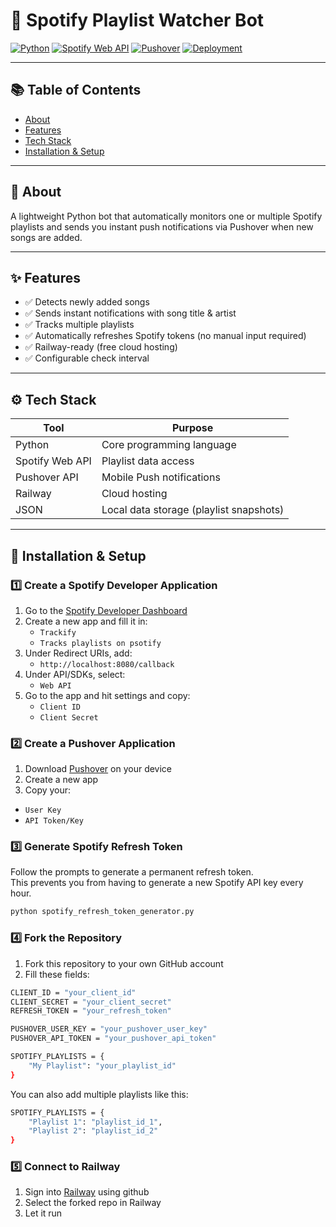# 🎵 Spotify Playlist Watcher Bot

[![Python](https://img.shields.io/badge/Python-3.8%2B-blue?logo=python&logoColor=white)](https://www.python.org/)
[![Spotify Web API](https://img.shields.io/badge/Spotify-API-1DB954?logo=spotify&logoColor=white)](https://developer.spotify.com/)
[![Pushover](https://img.shields.io/badge/Pushover-Notifications-blueviolet)](https://pushover.net)
[![Deployment](https://img.shields.io/badge/Deployed%20on-Railway-0B0D0E?logo=railway&logoColor=white)](https://railway.app/)

---

## 📚 Table of Contents
- [About](#about)
- [Features](#features)
- [Tech Stack](#tech-stack)
- [Installation & Setup](#installation--setup)

---

## 📖 About

A lightweight Python bot that automatically monitors one or multiple Spotify playlists and sends you instant push notifications via Pushover when new songs are added.

---

## ✨ Features
- ✅ Detects newly added songs
- ✅ Sends instant notifications with song title & artist
- ✅ Tracks multiple playlists
- ✅ Automatically refreshes Spotify tokens (no manual input required)
- ✅ Railway-ready (free cloud hosting)
- ✅ Configurable check interval

---

## ⚙️ Tech Stack

| Tool | Purpose |
|------|---------|
| Python | Core programming language |
| Spotify Web API | Playlist data access |
| Pushover API | Mobile Push notifications |
| Railway | Cloud hosting |
| JSON | Local data storage (playlist snapshots) |

---

## 🚀 Installation & Setup

### 1️⃣ Create a Spotify Developer Application
1. Go to the [Spotify Developer Dashboard](https://developer.spotify.com/dashboard)
2. Create a new app and fill it in:
   - `Trackify`
   - `Tracks playlists on psotify`
3. Under Redirect URIs, add:
   - `http://localhost:8080/callback`
4. Under API/SDKs, select:
   - `Web API`
2. Go to the app and hit settings and copy:
   - `Client ID`
   - `Client Secret`

### 2️⃣ Create a Pushover Application
1. Download [Pushover](https://pushover.net/apps/build) on your device
2. Create a new app
3. Copy your:
- `User Key`
- `API Token/Key`

### 3️⃣ Generate Spotify Refresh Token
Follow the prompts to generate a permanent refresh token.  
This prevents you from having to generate a new Spotify API key every hour.
```bash
python spotify_refresh_token_generator.py
```

### 4️⃣ Fork the Repository
1. Fork this repository to your own GitHub account
2. Fill these fields:
```bash
CLIENT_ID = "your_client_id"
CLIENT_SECRET = "your_client_secret"
REFRESH_TOKEN = "your_refresh_token"

PUSHOVER_USER_KEY = "your_pushover_user_key"
PUSHOVER_API_TOKEN = "your_pushover_api_token"

SPOTIFY_PLAYLISTS = {
    "My Playlist": "your_playlist_id"
}
```
You can also add multiple playlists like this:
```bash
SPOTIFY_PLAYLISTS = {
    "Playlist 1": "playlist_id_1",
    "Playlist 2": "playlist_id_2"
}
```

### 5️⃣ Connect to Railway
1. Sign into [Railway](https://railway.com) using github
2. Select the forked repo in Railway
3. Let it run
